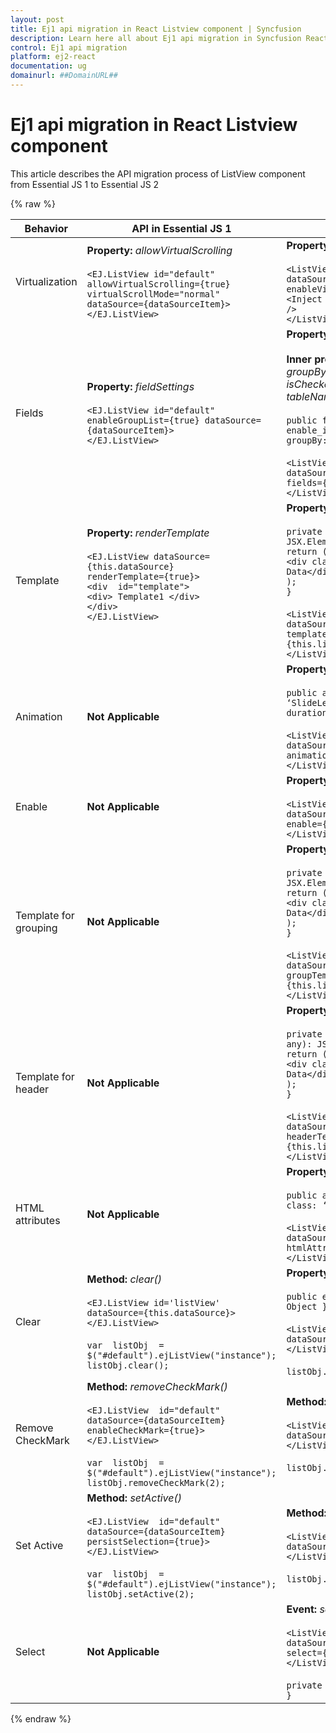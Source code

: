 ```yaml
---
layout: post
title: Ej1 api migration in React Listview component | Syncfusion
description: Learn here all about Ej1 api migration in Syncfusion React Listview component of Syncfusion Essential JS 2 and more.
control: Ej1 api migration 
platform: ej2-react
documentation: ug
domainurl: ##DomainURL##
---
```



# Ej1 api migration in React Listview component

This article describes the API migration process of ListView component from Essential JS 1 to Essential JS 2

{% raw %}

| Behavior | API in Essential JS 1 | API in Essential JS 2 |
| --- | --- | --- |
| Virtualization | **Property:** *allowVirtualScrolling*  <br /><br /> `<EJ.ListView id="default" allowVirtualScrolling={true}` <br /> `virtualScrollMode="normal" dataSource={dataSourceItem}>`<br /> `</EJ.ListView>`  <br /> | **Property:** *enableVirtualization* <br /><br /> `<ListViewComponent id='ui-list' dataSource={this.dataSource} enableVirtualization={true} >`<br />`<Inject services={[Virtualization]} />`<br />`</ListViewComponent>` |
| Fields | **Property:** *fieldSettings* <br /> <br /> `<EJ.ListView id="default"` <br /> `enableGroupList={true} dataSource={dataSourceItem}>` <br /> `</EJ.ListView>` <br /> | **Property:** *fields*  <br /><br /> **Inner properties:** *child, enabled, groupBy htmlAttributes, iconsCss, id, isChecked, isVisible, sortBy, tableName, text, tooltip.* <br /><br /> `public fields = { enabled: enable_items,` <br /> `groupBy: groupByProp };` <br /><br /> `<ListViewComponent id='list'` <br /> `dataSource={this.dataSource}` <br /> `fields={this.fields}>` <br /> `</ListViewComponent>`|
| Template | **Property:** *renderTemplate* <br /> <br />`<EJ.ListView dataSource={this.dataSource}` <br /> `renderTemplate={true}>` <br /> `<div  id="template">` <br /> `<div> Template1 </div>` <br />  `</div>` <br /> `</EJ.ListView>` <br /><br />| **Property:** *template* <br /><br /> `private listTemplate(data: any): JSX.Element {` <br /> `return (` <br /> `<div className="template">Template Data</div>` <br /> `);` <br /> `}` <br /><br /> `<ListViewComponent id='list'` <br /> `dataSource={this.dataSource}` <br /> `template={this.listTemplate.bind(this)}>` <br /> `</ListViewComponent>` |
| Animation | **Not Applicable** | **Property:**  *animation* <br /><br /> `public animation =  { effect: ‘SlideLeft’,` <br /> `duration: 400, easing: ‘ease’ };` <br /><br /> `<ListViewComponent id='list' dataSource={this.dataSource}` <br /> `animation={this.animation}>` <br /> `</ListViewComponent>` <br />|
| Enable | **Not Applicable** |**Property:**  *enable* <br /> <br /> `<ListViewComponent id='list' dataSource={this.dataSource}` <br/> `enable={true}>` <br/> `</ListViewComponent>` |
| Template for grouping | **Not Applicable** | **Property:**  *groupTemplate* <br /> <br />`private listGroupTemplate(data: any): JSX.Element {` <br /> `return (` <br /> `<div className="template">Template Data</div>` <br /> `);` <br /> `}` <br /><br /> `<ListViewComponent id='list'` <br /> `dataSource={this.dataSource}` <br /> `groupTemplate={this.listGroupTemplate.bind(this)}>` <br /> `</ListViewComponent>`  |
| Template for header |**Not Applicable** | **Property:**  *headerTemplate* <br /><br /> `private listHeaderTemplate(data: any): JSX.Element {` <br /> `return (` <br /> `<div className="template">Template Data</div>` <br /> `);` <br /> `}` <br /><br /> `<ListViewComponent id='list'` <br /> `dataSource={this.dataSource}` <br /> `headerTemplate={this.listHeaderTemplate.bind(this)}>` <br /> `</ListViewComponent>` |
| HTML attributes |**Not Applicable**| **Property:**  *htmlAttributes* <br /><br /> `public attributes =  {id: ‘list_id’,` <br /> `class: ‘.list_test’};` <br /> <br /> `<ListViewComponent id='list' dataSource={this.dataSource}` <br /> `htmlAttributes={this.attributes}>` <br /> `</ListViewComponent>`<br /> |
| Clear | **Method:** *clear()* <br /><br /> `<EJ.ListView id='listView' dataSource={this.dataSource}>`<br /> `</EJ.ListView>` <br /><br /> `var  listObj  =  $("#default").ejListView("instance");` <br/> `listObj.clear();` <br/>| **Property** *dataSource* <br /> <br /> `public emptyDataSrc: { [key: string]: Object }[] = [];` <br /> <br /> `<ListViewComponent id='list' dataSource={this.emptyDataSrc}>` <br /> `</ListViewComponent>` <br /> <br /> `listObj.destroy();` <br />|
| Remove CheckMark | **Method:** *removeCheckMark()* <br /><br/> `<EJ.ListView  id="default"  dataSource={dataSourceItem}` <br/>  `enableCheckMark={true}>` <br/> `</EJ.ListView>` <br/><br/>  `var  listObj  =  $("#default").ejListView("instance");` <br/> `listObj.removeCheckMark(2);` <br/> | **Method:** *uncheckItem()* <br /><br /> `<ListViewComponent id='list' dataSource={this.dataSource}>` <br /> `</ListViewComponent>` <br /><br /> `listObj.uncheckItem ({id:‘2’});` <br />|
| Set Active | **Method:** *setActive()* <br /><br /> `<EJ.ListView  id="default"  dataSource={dataSourceItem}` <br/>  `persistSelection={true}>` <br/> `</EJ.ListView>` <br/><br/>  `var  listObj  =  $("#default").ejListView("instance");` <br/> `listObj.setActive(2);` <br/>| **Method:** *selectItem()* <br /> <br />`<ListViewComponent id='list' dataSource={this.dataSource}>` <br /> `</ListViewComponent>` <br /><br /> `listObj.selectItem({id:‘2’});` <br />|
| Select |**Not Applicable**| **Event:** *select* <br /> <br />`<ListViewComponent id='list' dataSource={this.dataSource}` <br/> `select={this.onSelect}>` <br/> `</ListViewComponent>` <br/> <br/> `private onSelect(args: Event): void { }` <br/> |

{% endraw %}